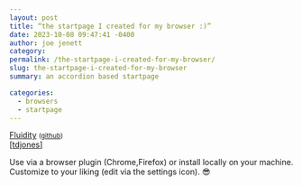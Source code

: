 ```yaml
---
layout: post
title: “the startpage I created for my browser :)”
date: 2023-10-08 09:47:41 -0400
author: joe jenett
category: 
permalink: /the-startpage-i-created-for-my-browser/
slug: the-startpage-i-created-for-my-browser
summary: an accordion based startpage

categories:
  - browsers
  - startpage
---
```

<a title="Fluidity - an accordian based startpage" href="https://prettycoffee.github.io/fluidity/">Fluidity</a> <small>(<a href="https://github.com/PrettyCoffee/fluidity">github</a>)</small><br>[<a href="https://pinboard.in/u:tdjones">tdjones</a>]
<p>Use via a browser plugin (Chrome,Firefox) or install locally on your machine. Customize to your liking (edit via the settings icon). 😎</p>
<a style="display:none;" href="https://brid.gy/publish/mastodon"><small>(cross-posted to mastodon)</small></a>